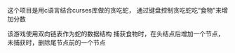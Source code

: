 这个项目是用c语言结合curses库做的贪吃蛇，
通过键盘控制贪吃蛇吃“食物”来增加分数

该游戏使用双向链表作为蛇的数据结构
捕获食物时，在头结点后增加一个节点，
未捕获时，删除尾节点前的一个节点


